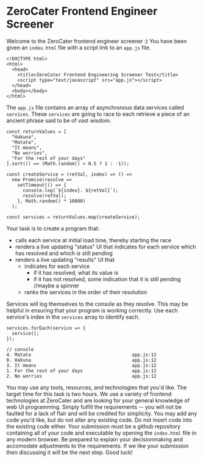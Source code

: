 # ZeroCater Frontend Engineer Screener
Welcome to the ZeroCater frontend engineer screener :) You have been given an `index.html` file with a script link to an `app.js` file.
```
<!DOCTYPE html>
<html>
  <head>
    <title>ZeroCater Frontend Engineering Screener Test</title>
    <script type="text/javascript" src="app.js"></script>
  </head>
  <body></body>
</html>
```
The `app.js` file contains an array of asynchronous data services called `services`. These `services` are going to race to each retrieve a piece of an ancient phrase said to be of vast wisdom.
```
const returnValues = [
  "Hakuna",
  "Matata",
  "It means",
  "No worries",
  "For the rest of your days"
].sort(() => (Math.random() > 0.5 ? 1 : -1));

const createService = (retVal, index) => () =>
  new Promise(resolve =>
    setTimeout(() => {
      console.log(`${index}. ${retVal}`);
      resolve(retVal);
    }, Math.random() * 10000)
  );

const services = returnValues.map(createService);
```
Your task is to create a program that:
- calls each service at initial load time, thereby starting the race
- renders a live updating "status" UI that indicates for each service which has resolved and which is still pending
- renders a live updating "results" UI that
  - indicates for each service
    - if it has resolved, what its value is
    - if it has not resolved, some indication that it is still pending //maybe a spinner
  - ranks the services in the order of their resolution

Services will log themselves to the console as they resolve. This may be helpful in ensuring that your program is working correctly. Use each service's index in the `services` array to identify each.
```
services.forEach(service => {
  service();
});

// console
4. Matata                                     app.js:12
0. Hakuna                                     app.js:12
3. It means                                   app.js:12
1. For the rest of your days                  app.js:12
2. No worries                                 app.js:12
```
You may use any tools, resources, and technologies that you'd like. The target time for this task is two hours. We use a variety of frontend technologies at ZeroCater and are looking for your general knowledge of web UI programming. Simply fulfill the requirements -- you will not be faulted for a lack of flair and will be credited for simplicity. You may add any code you'd like, but do not alter any existing code. Do not insert code into the existing code either. Your submission must be a github repository containing all of your code and executable by opening the `index.html` file in any modern browser. Be prepared to explain your decisionmaking and accomodate adjustments to the requirements. If we like your submission then discussing it will be the next step. Good luck!